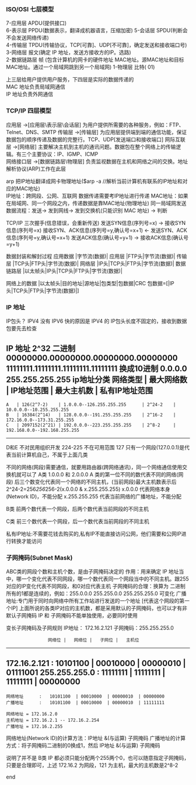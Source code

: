 ### ISO/OSI 七层模型 ###	
7-应用层			APDU(提供接口)	
6-表示层			PPDU(数据表示，翻译成机器语言，压缩加密)	
5-会话层			SPDU(判断会不会发送网络传递)	
4-传输层			TPDU(传输协议，TCP[可靠]、UDP[不可靠]，确定发送和接收端口号)	
3-网络层			报文(确定 IP 地址，发送方接收方的IP。选路)	
2-数据链路层      帧 (包含计算机的网卡的硬件地址 MAC地址。源MAC地址和目标MAC地址。通过一个局域网跳到另一个局域网)	
1-物理层         比特( 01)	

上三层给用户提供用户服务，下四层是实际的数据传递的	
MAC 地址负责局域网通信	
IP 地址负责外网通信	

### TCP/IP 四层模型 ###
应用层 		->[应用层\表示层\会话层]	为用户提供所需要的各种服务，例如：FTP、Telnet、DNS、SMTP
传输层 		->[传输层]				为应用层提供端到端的通信功能，保证数据包的顺序传递及数据的完整行。TCP、UDP[发送端口和接收端口]	
网际互联层 	->[网络层]				主要解决主机到主机的通讯问题。数据包在整个网络上的传输逻辑。有三个主要协议：IP、IGMP、ICMP   
网络接口层 	->[数据链路层\物理层]		负责监视数据在主机和网络之间的交换。地址解析协议(ARP)工作在此层

arp 把IP地址翻译成网卡物理地址($arp -a //解析当前计算机有联系的IP地址和对应的MAC地址)			
IP地址：跨网段、公网、互联网 数据传递需要考IP地址进行传递	
MAC地址：如果在局域网、同一个网段之内，传递数据是靠MAC地址(物理地址) 
同一局域网发送数据流程：发送-> 发到网线-> 发到交换机(只能识别 MAC 地址) -> 判断   

TCP/IP 三次握手(信息错误，会重新传送)
发送SYN信息(序列号=x)		            ->		接收SYN信息(序列号=x)
接收SYN、ACK信息(序列号=y,确认号=x+1)	<-	    发送SYN、ACK信息(序列号=y,确认号=x+1)
发送ACK信息(确认号=y+1)	            ->		接收ACK信息(确认号=y+1)

数据封装和解封过程
应用数据												 |字节流(数据)|
应用层 										   |FTP头|字节流(数据)|
传输层 									  |TCP头|FTP头|字节流(数据)|
网络层  								 |IP头|TCP头|FTP头|字节流(数据)|
数据链路层  					  |以太帧头|IP头|TCP头|FTP头|字节流(数据)|

网络上的数据			|以太帧头|目的地址|源地址|包类型|包数据|CRC
包数据=[|IP头|TCP头|FTP头|字节流(数据)|]


### IP 地址 ###
IP包头？
IPV4 没有 IPV6 快的原因是 IPV4 的 IP包头长度不固定的，接收到数据包要先去检查

IP 地址
2^32
二进制
00000000.00000000.00000000.00000000
11111111.11111111.11111111.11111111
换成10进制
0.0.0.0
255.255.255.255
ip地址分类
网络类型 |	最大网络数	|	IP地址范围					| 最大主机数 |	私有IP地址范围
---------------------------------------------------------------------------------------------------
	A   | 126(2^7-2)	| 1.0.0.0--126.255.255.255		| 2^24-2    | 10.0.0.0--10.255.255.255
	B   | 16384(2^14)	| 128.0.0.0--191.255.255.255	| 2^16-2	| 172.16.0.0--173.31.255.255
    C   | 2097152(2^21)	| 192.0.0.0--223.255.255.255	| 2^8-2		| 192.168.0.0--192.168.255.255
---------------------------------------------------------------------------------------------------
D和E 不对民用组织开发 224-225 不在可用范围
127 只有一个网段(127.0.0.1)是代表当前计算机自己，不属于上面几类

不同的网络(网段)需要通信，就要用路由器(跨网络通讯)，同一个网络通信使用交换机就可以了
A类
1.0.0.0 和 2.0.0.0 A 类的第一位不同的数代表不同的网络(网段)
后三个数变化代表同一个网络的不同主机，(当前网段)最大主机数表示后 2^24-2=256*256*256-2(x.0.0.0 & x.255.255.255)
x.0.0.0 代表网络本身(Network ID)，不能分配
x.255.255.255 代表当前网络的广播地址，不能分配

B类
前两个数代表一个网段，后两个数代表当前网段的不同主机

C类
前三个数代表一个网段，后一个数代表当前网段的不同主机

私有IP地址:不需要花钱去购买的,私有IP不能直接访问公网，他们需要和公网IP进行转换才能访问

### 子网掩码(Subnet Mask) ###
ABC类的网段个数和主机个数，是由子网掩码决定的
作用：用来确定 IP 地址当中，哪一个变化代表不同网段，哪一个数代表同一个网段当中的不同主机。跟255对应的IP变化代表不同网段，和0对应代表主机
子网掩码的合理：换算为 二进制所有的1都是连续的，例如：255.0.0.0 255.255.0.0 255.255.255.0 可变化
广播地址:专门用于同时向网络中所有工作站进行发送的一个地址 [代表这个网段的第一个IP]
上面所说的各类IP对应的主机数，都是采用默认的子网掩码，也可以才有非默认子网掩码
IP 和 子网掩码不能单独使用，必要同时使用


变长子网掩码及子网规则
IP地址： 172.16.2.121
子网掩码：255.255.255.0

					网络位	|	网络位	|	子网位	|	主机位
---------------------------------------------------------------------
172.16.2.121  :   10101100	| 00010000	| 00000010	| 01111001
255.255.255.0 :   11111111	| 11111111	| 11111111	| 00000000
---------------------------------------------------------------------
	网络地址	  :	  10101100	| 00010000	| 00000010	| 00000000			
	广播地址	  :	  10101100	| 00010000	| 00000010	| 11111111	

	网络地址 = 172.16.2.0
	主机地址 = 172.16.2.1 -- 172.16.2.254
	广播地址 = 172.16.2.255

网络地址(Network ID)的计算方法：IP地址  &(与运算)  子网掩码
广播地址的计算方式：将子网掩码二进制的0换成1，然后 IP地址  &(与运算)  子网掩码		

说明了并不是 B类 IP 都必须只能分配两个255两个0，也可以随意指定子网掩码，只要是合理即可，上述 172.16.2 为网段，121 为主机，最大的主机数是2^8-2
















































end
